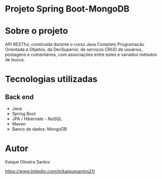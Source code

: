 # Projeto Spring Boot-MongoDB

# Sobre o projeto

API RESTful, construída durante o curso Java Completo Programação Orientada a Objetos, da DevSuperior, de serviços CRUD de usuários,
postagens e comentários, com associações entre estes e variados métodos de busca. 

# Tecnologias utilizadas
## Back end
- Java
- Spring Boot
- JPA / Hibernate - NoSQL
- Maven
- Banco de dados: MongoDB

# Autor

Kaique Oliveira Santos

https://www.linkedin.com/in/kaiquesantos21/


